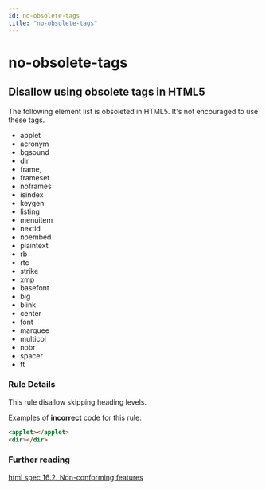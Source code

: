 ```yaml
---
id: no-obsolete-tags
title: "no-obsolete-tags"
---
```


# no-obsolete-tags

## Disallow using obsolete tags in HTML5

The following element list is obsoleted in HTML5.
It's not encouraged to use these tags.

- applet
- acronym
- bgsound
- dir
- frame,
- frameset
- noframes
- isindex
- keygen
- listing
- menuitem
- nextid
- noembed
- plaintext
- rb
- rtc
- strike
- xmp
- basefont
- big
- blink
- center
- font
- marquee
- multicol
- nobr
- spacer
- tt

### Rule Details

This rule disallow skipping heading levels.

Examples of **incorrect** code for this rule:

```html
<applet></applet>
<dir></dir>
```

### Further reading

[html spec 16.2. Non-conforming features](https://html.spec.whatwg.org/#non-conforming-features)
